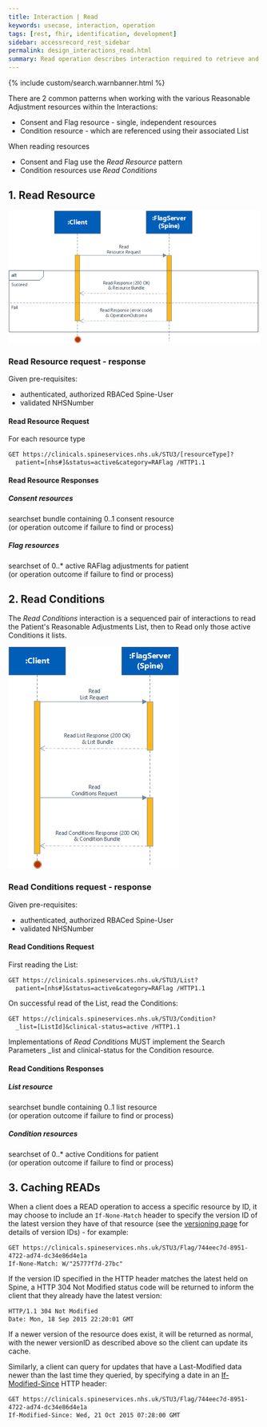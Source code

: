 ```yaml
---
title: Interaction | Read
keywords: usecase, interaction, operation
tags: [rest, fhir, identification, development]
sidebar: accessrecord_rest_sidebar
permalink: design_interactions_read.html
summary: Read operation describes interaction required to retrieve and view Reasonable Adjustment Flag, Adjustment or Impairment details from Spine via the FHIR&reg; Reasonable Adjustments API
---
```

{% include custom/search.warnbanner.html %}

There are 2 common patterns when working with the various Reasonable Adjustment resources within the Interactions:
* Consent and Flag resource - single, independent resources
* Condition resource - which are referenced using their associated List

When reading resources
* Consent and Flag use the _Read Resource_ pattern
* Condition resources use _Read Conditions_

## 1. Read Resource ##


<img src="images/sequenceDiagrams/ReadResource.png">

### Read Resource request - response ###

Given pre-requisites:
- authenticated, authorized RBACed Spine-User
- validated NHSNumber

#### Read Resource Request ####

For each resource type
```
GET https://clinicals.spineservices.nhs.uk/STU3/[resourceType]?
  patient=[nhs#]&status=active&category=RAFlag /HTTP1.1
```

#### Read Resource Responses ####

##### Consent resources #####
  searchset bundle containing 0..1 consent resource  
  (or operation outcome if failure to find or process)  

##### Flag resources #####
  searchset of 0..* active RAFlag adjustments for patient  
  (or operation outcome if failure to find or process)

## 2. Read Conditions ##
The _Read Conditions_ interaction is a sequenced pair of interactions to read the Patient's Reasonable Adjustments List, then to Read only those active Conditions it lists.

<img src="images/sequenceDiagrams/ReadConditionList.png">

### Read Conditions request - response ###

Given pre-requisites:
- authenticated, authorized RBACed Spine-User
- validated NHSNumber

#### Read Conditions Request ####

First reading the List:
```
GET https://clinicals.spineservices.nhs.uk/STU3/List?
  patient=[nhs#]&status=active&category=RAFlag /HTTP1.1
```
On successful read of the List, read the Conditions:
```
GET https://clinicals.spineservices.nhs.uk/STU3/Condition?
  _list=[ListId]&clinical-status=active /HTTP1.1
```
Implementations of _Read Conditions_ MUST implement the Search Parameters \_list and clinical-status for the Condition resource.

#### Read Conditions Responses ####

##### List resource #####
  searchset bundle containing 0..1 list resource  
  (or operation outcome if failure to find or process)  

##### Condition resources #####
  searchset of 0..* active Conditions for patient  
  (or operation outcome if failure to find or process)


## 3. Caching READs ##

When a client does a READ operation to access a specific resource by ID, it may choose to include an ```If-None-Match``` header to specify the version ID of the latest version they have of that resource (see the [versioning page](explore_versioning.html) for details of version IDs) - for example:

```
GET https://clinicals.spineservices.nhs.uk/STU3/Flag/744eec7d-8951-4722-ad74-dc34e86d4e1a
If-None-Match: W/"25777f7d-27bc"
```

If the version ID specified in the HTTP header matches the latest held on Spine, a HTTP 304 Not Modified status code will be returned to inform the client that they already have the latest version:

```
HTTP/1.1 304 Not Modified
Date: Mon, 18 Sep 2015 22:20:01 GMT
```

If a newer version of the resource does exist, it will be returned as normal, with the newer versionID as described above so the client can update its cache.

Similarly, a client can query for updates that have a Last-Modified data newer than the last time they queried, by specifying a date in an [If-Modified-Since](https://developer.mozilla.org/en-US/docs/Web/HTTP/Headers/If-Modified-Since) HTTP header:

```
GET https://clinicals.spineservices.nhs.uk/STU3/Flag/744eec7d-8951-4722-ad74-dc34e86d4e1a
If-Modified-Since: Wed, 21 Oct 2015 07:28:00 GMT
```


